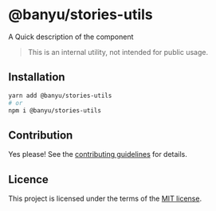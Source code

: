 # @banyu/stories-utils

A Quick description of the component

> This is an internal utility, not intended for public usage.

## Installation

```sh
yarn add @banyu/stories-utils
# or
npm i @banyu/stories-utils
```

## Contribution

Yes please! See the
[contributing guidelines](https://github.com/Atnic/banyu/blob/master/CONTRIBUTING.md)
for details.

## Licence

This project is licensed under the terms of the
[MIT license](https://github.com/Atnic/banyu/blob/master/LICENSE).
